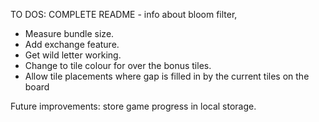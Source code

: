 TO DOS:
COMPLETE README - info about bloom filter,
- Measure bundle size.
- Add exchange feature.
- Get wild letter working.
- Change to tile colour for over the bonus tiles.
- Allow tile placements where gap is filled in by the current tiles on the board

 Future improvements: store game progress in local storage. 
